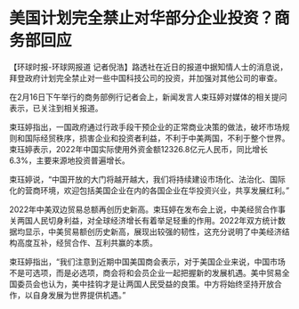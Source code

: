 # 美国计划完全禁止对华部分企业投资？商务部回应

【环球时报-环球网报道 记者倪浩】路透社在近日的报道中据知情人士的消息说，拜登政府计划完全禁止对一些中国科技公司的投资，并加强对其他公司的审查。

在2月16日下午举行的商务部例行记者会上，新闻发言人束珏婷对媒体的相关提问表示，已关注到相关报道。

束珏婷指出，一国政府通过行政手段干预企业的正常商业决策的做法，破坏市场规则和国际经贸秩序，损害企业和投资者利益，不利于中美两国，不利于整个世界。束珏婷表示，2022年中国实际使用外资金额12326.8亿元人民币，同比增长6.3%，主要来源地投资普遍增长。

束珏婷说，“中国开放的大门将越开越大，我们将持续建设市场化、法治化、国际化的营商环境，欢迎包括美国企业在内的各国企业在华投资兴业，共享发展红利。”

2022年中美双边贸易总额再创历史新高。束珏婷在发布会上说，中美经贸合作事关两国人民切身利益，对全球经济增长有着举足轻重的作用。2022年双方统计数据均显示，中美贸易额创历史新高，展现出较强的韧性，这充分说明了中美经济结构高度互补，经贸合作、互利共赢的本质。

束珏婷指出，“我们注意到近期中国美国商会表示，对于美国企业来说，中国市场不是可选项，而是必选项，商会将和会员企业一起把握新的发展机遇。美中贸易全国委员会也认为，美中挂钩才是让两国人民受益的良策。中方将始终坚持开放合作，以自身发展为世界提供机遇。”

